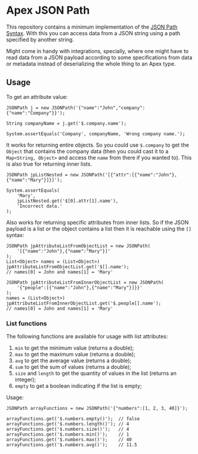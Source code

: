 # Apex JSON Path

This repository contains a minimum implementation of the [JSON Path Syntax](https://support.smartbear.com/alertsite/docs/monitors/api/endpoint/jsonpath.html). With this you can access data from a JSON string using a path specified by another string.

Might come in handy with integrations, specially, where one might have to read data from a JSON payload according to some specifications from data or metadata instead of deserializing the whole thing to an Apex type.

## Usage

To get an attribute value:

```apex
JSONPath j = new JSONPath('{"name":"John","company":{"name":"Company"}}');

String companyName = j.get('$.company.name');

System.assertEquals('Company', companyName, 'Wrong company name.');
```

It works for returning entire objects. So you could use `$.company` to get the `Object` that contains the company data (then you could cast it to a `Map<String, Object>` and access the `name` from there if you wanted to). This is also true for returning inner lists.

```apex
JSONPath jpListNested = new JSONPath('[{"attr":[{"name":"John"},{"name":"Mary"}]}]');

System.assertEquals(
    'Mary',
    jpListNested.get('$[0].attr[1].name'),
    'Incorrect data.'
);
```

Also works for returning specific attributes from inner lists. So if the JSON payload is a list or the object contains a list then it is reachable using the `[]` syntax:

```apex
JSONPath jpAttributeListFromObjectList = new JSONPath(
    '[{"name":"John"},{"name":"Mary"}]'
);
List<Object> names = (List<Object>) jpAttributeListFromObjectList.get('$[].name');
// names[0] = John and names[1] = 'Mary'

JSONPath jpAttributeListFromInnerObjectList = new JSONPath(
    '{"people":[{"name":"John"},{"name":"Mary"}]}}'
);
names = (List<Object>) jpAttributeListFromInnerObjectList.get('$.people[].name');
// names[0] = John and names[1] = 'Mary'
```

### List functions

The following functions are available for usage with list attributes:

1. `min` to get the minimum value (returns a double);
1. `max` to get the maximum value (returns a double);
1. `avg` to get the average value (returns a double);
1. `sum` to get the sum of values (returns a double);
1. `size` and `length` to get the quantity of values in the list (returns an integer);
1. `empty` to get a boolean indicating if the list is empty;

Usage:

```apex
JSONPath arrayFunctions = new JSONPath('{"numbers":[1, 2, 3, 40]}');

arrayFunctions.get('$.numbers.empty()');  // false
arrayFunctions.get('$.numbers.length()'); // 4
arrayFunctions.get('$.numbers.size()');   // 4
arrayFunctions.get('$.numbers.min()');    // 1
arrayFunctions.get('$.numbers.max()');    // 40
arrayFunctions.get('$.numbers.avg()');    // 11.5
```
